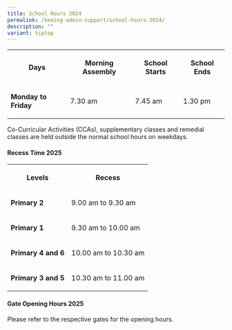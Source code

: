 ```yaml
---
title: School Hours 2024
permalink: /keming-admin-support/school-hours-2024/
description: ""
variant: tiptap
---
```

<table style="minWidth: 100px">
<colgroup>
<col>
<col>
<col>
<col>
</colgroup>
<tbody>
<tr>
<th rowspan="1" colspan="1">
<p>Days</p>
</th>
<th rowspan="1" colspan="1">
<p>Morning Assembly</p>
</th>
<th rowspan="1" colspan="1">
<p>School Starts</p>
</th>
<th rowspan="1" colspan="1">
<p>School Ends</p>
</th>
</tr>
<tr>
<td rowspan="1" colspan="1">
<p><strong>Monday to Friday</strong>
</p>
</td>
<td rowspan="1" colspan="1">
<p>7.30 am</p>
</td>
<td rowspan="1" colspan="1">
<p>7.45 am</p>
</td>
<td rowspan="1" colspan="1">
<p>1.30 pm</p>
</td>
</tr>
</tbody>
</table>
<p>Co-Curricular Activities (CCAs), supplementary classes and remedial classes
are held outside the normal school hours on weekdays.</p>
<h4><strong>Recess Time 2025</strong></h4>
<table style="minWidth: 50px">
<colgroup>
<col>
<col>
</colgroup>
<tbody>
<tr>
<th rowspan="1" colspan="1">
<p>Levels</p>
</th>
<th rowspan="1" colspan="1">
<p>Recess</p>
</th>
</tr>
<tr>
<td rowspan="1" colspan="1">
<p><strong>Primary 2</strong>
</p>
</td>
<td rowspan="1" colspan="1">
<p>9.00 am to 9.30 am</p>
</td>
</tr>
<tr>
<td rowspan="1" colspan="1">
<p><strong>Primary 1</strong>
</p>
</td>
<td rowspan="1" colspan="1">
<p>9.30 am to 10.00 am</p>
</td>
</tr>
<tr>
<td rowspan="1" colspan="1">
<p><strong>Primary 4 and 6</strong>
</p>
</td>
<td rowspan="1" colspan="1">
<p>10.00 am to 10.30 am</p>
</td>
</tr>
<tr>
<td rowspan="1" colspan="1">
<p><strong>Primary 3 and 5</strong>
</p>
</td>
<td rowspan="1" colspan="1">
<p>10.30 am to 11.00 am</p>
</td>
</tr>
</tbody>
</table>
<h4><strong>Gate Opening Hours 2025</strong></h4>
<p>Please refer to the respective gates for the opening hours.</p>